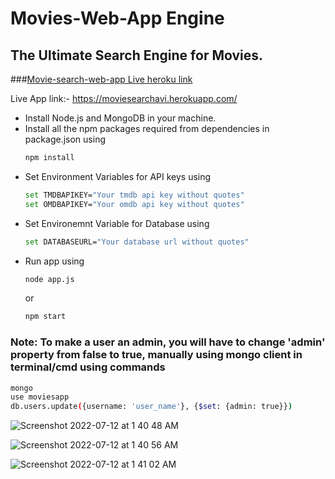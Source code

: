 # Movies-Web-App Engine
## The Ultimate Search Engine for Movies.
###[Movie-search-web-app Live heroku link](https://moviesearchavi.herokuapp.com/)

Live App link:- https://moviesearchavi.herokuapp.com/


* Install Node.js and MongoDB in your machine.
* Install all the npm packages required from dependencies in package.json using
  ```sh
  npm install
  ```
* Set Environment Variables for API keys using 
  ```sh
  set TMDBAPIKEY="Your tmdb api key without quotes"
  set OMDBAPIKEY="Your omdb api key without quotes"
  ```
* Set Environemnt Variable for Database using 
  ```sh
  set DATABASEURL="Your database url without quotes"
  ```
* Run app using 
  ```sh
  node app.js
  ```
  or
  ```sh
  npm start
  ```

### Note: To make a user an admin, you will have to change 'admin' property from false to true, manually using mongo client in terminal/cmd using commands
```sh
mongo
use moviesapp
db.users.update({username: 'user_name'}, {$set: {admin: true}})
```
![Screenshot 2022-07-12 at 1 40 48 AM](https://user-images.githubusercontent.com/63573996/178349941-55f22c5f-3ee5-41aa-b364-6ae58259fb16.png)

![Screenshot 2022-07-12 at 1 40 56 AM](https://user-images.githubusercontent.com/63573996/178349955-30506e85-d384-49ed-88f6-617d16aa9e57.png)

![Screenshot 2022-07-12 at 1 41 02 AM](https://user-images.githubusercontent.com/63573996/178349966-297eef92-f8a8-419e-b36f-ef3c1f01e8e6.png)
